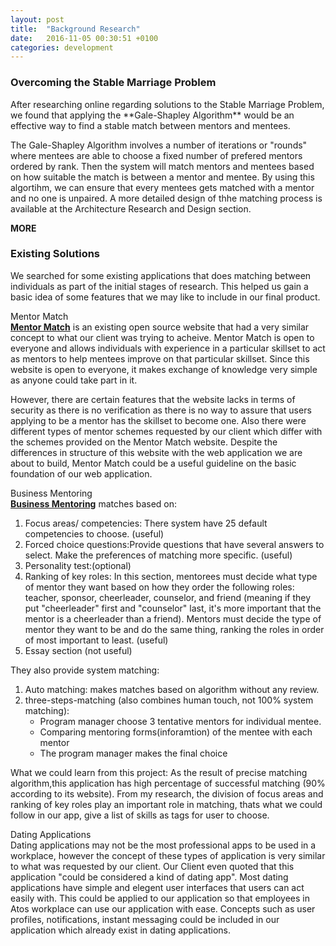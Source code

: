 ```yaml
---
layout: post
title:  "Background Research"
date:   2016-11-05 00:30:51 +0100
categories: development
---
```


<h3 class="section-header">Overcoming the Stable Marriage Problem</h3>
After researching online regarding solutions to the Stable Marriage Problem, we found that applying the **Gale-Shapley Algorithm** would be an effective way to find a stable match between mentors and mentees.

The Gale-Shapley Algorithm involves a number of iterations or "rounds" where mentees are able to choose a fixed number of prefered mentors ordered by rank. Then the system will match mentors and mentees based on how suitable the match is between a mentor and mentee. By using this algortihm, we can ensure that every mentees gets matched with a mentor and no one is unpaired. A more detailed design of thhe matching process is available at the Architecture Research and Design section.

__MORE__

<h3 class="section-header">Existing Solutions</h3>
We searched for some existing applications that does matching between individuals as part of the initial stages of research. This helped us gain a basic idea of some features that we may like to include in our final product.

<span class="lead sub-header">Mentor Match</span><br>
[**Mentor Match**](https://www.mentormatch.org.uk/) is an existing open source website that had a very similar concept to what our client was trying to acheive. Mentor Match is open to everyone and allows individuals with experience in a particular skillset to act as mentors to help mentees improve on that particular skillset.
Since this website is open to everyone, it makes exchange of knowledge very simple as anyone could take part in it. 

However, there are certain features that the website lacks in terms of security as there is no verification as there is no way to assure that users applying to be a mentor has the skillset to become one. Also there were different types of mentor schemes requested by our client which differ with the schemes provided on the Mentor Match website. Despite the differences in structure of this website with the web application we are about to build, Mentor Match could be a useful guideline on the basic foundation of our web application.

<span class="lead sub-header">Business Mentoring</span><br>
[**Business Mentoring**](http://www.management-mentors.com/products/corporate-mentoring-products-overview) matches based on:
1. Focus areas/ competencies: There system have 25 default competencies to choose. (useful)
2. Forced choice questions:Provide questions that have several answers to select. Make the preferences of matching more specific. (useful)
3. Personality test:(optional)
4. Ranking of key roles: In this section, mentorees must decide what type of mentor they want based on how they order the following roles: teacher, sponsor, cheerleader, counselor, and friend (meaning if they put "cheerleader" first and "counselor" last, it's more important that the mentor is a cheerleader than a friend). Mentors must decide the type of mentor they want to be and do the same thing, ranking the roles in order of most important to least. (useful)
5. Essay section (not useful)

They also provide system matching:
1. Auto matching: makes matches based on algorithm without any review. 
2. three-steps-matching (also combines human touch, not 100% system matching): 
   * Program manager choose 3 tentative mentors for individual mentee.
   * Comparing mentoring forms(inforamtion) of the mentee with each mentor
   * The program manager makes the final choice

What we could learn from this project:
As the result of precise matching algorithm,this application has high percentage of successful matching (90% according to its website). From my research, the division of focus areas and ranking of key roles play an important role in matching, thats what we could follow in our app, give a list of skills as tags for user to choose. 

<span class="lead sub-header">Dating Applications</span><br>
Dating applications may not be the most professional apps to be used in a workplace, however the concept of these types of application is very similar to what was requested by our client. Our Client even quoted that this application "could be considered a kind of dating app". Most dating applications have simple and elegent user interfaces that users can act easily with. This could be applied to our application so that employees in Atos workplace can use our application with ease. Concepts such as user profiles, notifications, instant messaging could be included in our application which already exist in dating applications. 
